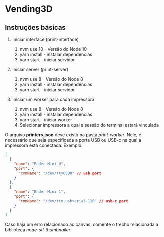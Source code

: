 # Vending3D

## Instruções básicas
1. Iniciar interface (print-interface)

    1. nvm use 10 - Versão do Node 10
    2. yarn install - instalar dependências
    3. yarn start - iniciar servidor
  
2. Iniciar server (print-server)

    1. nvm use 8 - Versão do Node 8
    2. yarn install - instalar dependências
    3. yarn start - iniciar servidor

3. Iniciar um worker para cada impressora

    1.  nvm use 8 - Versão do Node 8
    2.  yarn install - instalar dependências
    3.  yarn start - iniciar worker
    4.  Selecionar impressora a qual a sessão do terminal estará vinculada

O arquivo **printers.json** deve existir na pasta *print-worker*. Nele, é necessário que seja especificada a porta USB ou USB-c na qual a impressora está conectada. Exemplo:
```json
[
  {
    "name": "Ender Mini 0",
    "port": {
      "comName": "/dev/ttyUSB0" // usb port
    }
  },
  {
    "name": "Ender Mini 1",
    "port": {
      "comName": "/dev/tty.usbserial-110" // usb-c port
    }
  }
]
```

Caso haja um erro relacionado ao canvas, comente o trecho relacionada a biblioteca *node-stl-thumbnailer*.
